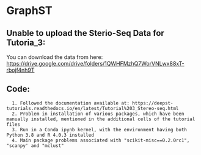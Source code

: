 # GraphST

## Unable to upload the Sterio-Seq Data for Tutoria_3:<br>

You can download the data from here: https://drive.google.com/drive/folders/1QWHFMzhQ7WorVNLwx88xT-rbojf4nh9T

## Code:<br>
      1. Followed the documentation available at: https://deepst-tutorials.readthedocs.io/en/latest/Tutorial%203_Stereo-seq.html
      2. Problem in installation of various packages, which have been manually installed, mentioned in the additional cells of the tutorial files
      3. Run in a Conda ipynb kernel, with the environment having both Python 3.8 and R 4.0.3 installed
      4. Main package problems associated with "scikit-misc==0.2.0rc1", "scanpy' and "mclust"
